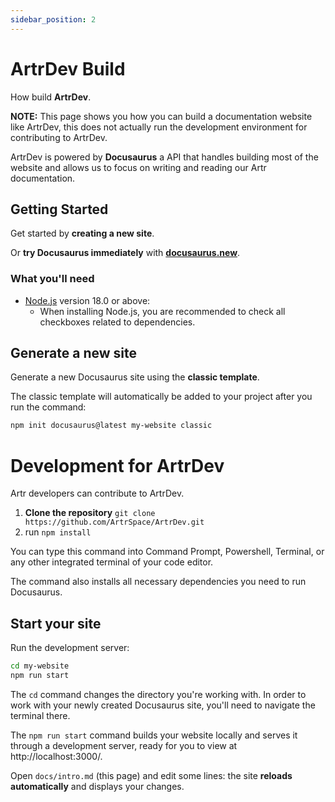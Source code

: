 ```yaml
---
sidebar_position: 2
---
```


# ArtrDev Build

How build **ArtrDev**.

**NOTE:** This page shows you how you can build a documentation website like ArtrDev, this does not actually run the development environment for contributing to ArtrDev.

ArtrDev is powered by **Docusaurus** a API that handles building most of the website and allows us to focus on writing and reading our Artr documentation.

## Getting Started

Get started by **creating a new site**.

Or **try Docusaurus immediately** with **[docusaurus.new](https://docusaurus.new)**.

### What you'll need

- [Node.js](https://nodejs.org/en/download/) version 18.0 or above:
  - When installing Node.js, you are recommended to check all checkboxes related to dependencies.

## Generate a new site

Generate a new Docusaurus site using the **classic template**.

The classic template will automatically be added to your project after you run the command:

```bash
npm init docusaurus@latest my-website classic
```

# Development for ArtrDev

Artr developers can contribute to ArtrDev.

1. **Clone the repository** ```git clone https://github.com/ArtrSpace/ArtrDev.git ```
2. run ```npm install``` 

You can type this command into Command Prompt, Powershell, Terminal, or any other integrated terminal of your code editor.

The command also installs all necessary dependencies you need to run Docusaurus.

## Start your site

Run the development server:

```bash
cd my-website
npm run start
```

The `cd` command changes the directory you're working with. In order to work with your newly created Docusaurus site, you'll need to navigate the terminal there.

The `npm run start` command builds your website locally and serves it through a development server, ready for you to view at http://localhost:3000/.

Open `docs/intro.md` (this page) and edit some lines: the site **reloads automatically** and displays your changes.